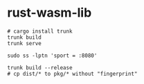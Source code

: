 # rust-wasm-lib

```
# cargo install trunk
trunk build
trunk serve
```

```
sudo ss -lptn 'sport = :8080'
```

```
trunk build --release
# cp dist/* to pkg/* without "fingerprint"
```